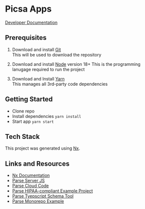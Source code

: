 # Picsa Apps

[Developer Documentation](https://docs.picsa.app)

## Prerequisites

1. Download and install [Git](https://git-scm.com/downloads)  
   This will be used to download the repository

2. Download and install [Node](https://nodejs.org/en/download/) version 18+
   This is the programming lanugage required to run the project

3. Download and Install [Yarn](https://yarnpkg.com/getting-started/install)  
   This manages all 3rd-party code dependencies

## Getting Started

- Clone repo
- Install dependencies `yarn install`
- Start app `yarn start`

## Tech Stack

This project was generated using [Nx](https://nx.dev).

## Links and Resources

- [Nx Documentation](https://nx.dev/angular)
- [Parse Server JS](https://docs.parseplatform.org/js/guide)
- [Parse Cloud Code](https://docs.parseplatform.org/cloudcode/guide)
- [Parse HIPAA-compliant Example Project](https://github.com/netreconlab/parse-hipaa/blob/parse-swift/docker-compose.yml)
- [Parse Tyepscript Schema Tool](https://github.com/open-inc/parse-server-schema)
- [Parse Monorepo Example](https://github.com/Moumouls/parse-next-mono-starter)
